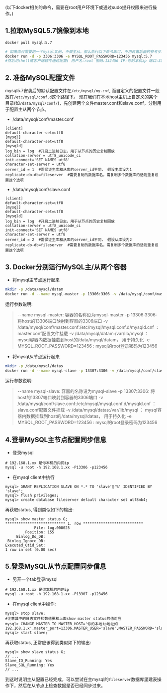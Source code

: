 (以下docker相关的命令，需要在root用户环境下或通过sudo提升权限来进行操作。)

## 1.拉取MySQL5.7镜像到本地

```bash
docker pull mysql:5.7

# 如果你只需要跑一个mysql实例，不做主从，那么执行以下命令即可，不用再做后面的参考步骤:
docker run -d -p 3306:3306 -e MYSQL_ROOT_PASSWORD=123456 mysql:5.7
#然后用shell或客户端软件通过配置( 用户名:root 密码:132456 IP:你的本机ip 端口:3306)来登录即可
```

## 2. 准备MySQL配置文件

mysql5.7安装后的默认配置文件在`/etc/mysql/my.cnf`, 而自定义的配置文件一般放在`/etc/mysql/conf.d`这个路径下。
现在我们在本地host主机上自定义的某个目录(如`/data/mysql/conf/`)，先创建两个文件master.conf和slave.conf，分别用于配置主从两个节点。
- /data/mysql/conf/master.conf
```
[client]
default-character-set=utf8
[mysql]
default-character-set=utf8
[mysqld]
log_bin = log  #开启二进制日志，用于从节点的历史复制回放
collation-server = utf8_unicode_ci
init-connect='SET NAMES utf8'
character-set-server = utf8
server_id = 1  #需保证主库和从库的server_id不同， 假设主库设为1
replicate-do-db=fileserver  #需要复制的数据库名，需复制多个数据库的话则重复设置这个选项
```
- /data/mysql/conf/slave.conf
```
[client]
default-character-set=utf8
[mysql]
default-character-set=utf8
[mysqld]
log_bin = log  #开启二进制日志，用于从节点的历史复制回放
collation-server = utf8_unicode_ci
init-connect='SET NAMES utf8'
character-set-server = utf8
server_id = 2  #需保证主库和从库的server_id不同， 假设从库设为2
replicate-do-db=fileserver  #需要复制的数据库名，需复制多个数据库的话则重复设置这个选项
```
## 3. Docker分别运行MySQL主/从两个容器

- 将mysql主节点运行起来
```bash
mkdir -p /data/mysql/datam
docker run -d --name mysql-master -p 13306:3306 -v /data/mysql/conf/master.conf:/etc/mysql/mysql.conf.d/mysqld.cnf -v /data/mysql/datam:/var/lib/mysql  -e MYSQL_ROOT_PASSWORD=123456 mysql:5.7
```
运行参数说明:
>--name mysql-master: 容器的名称设为mysql-master
>-p 13306:3306: 将host的13306端口映射到容器的3306端口
>-v /data/mysql/conf/master.conf:/etc/mysql/mysql.conf.d/mysqld.cnf ： master.conf配置文件挂载
>-v /data/mysql/datam:/var/lib/mysql ： mysql容器内数据挂载到host的/data/mysql/datam， 用于持久化
>-e MYSQL_ROOT_PASSWORD=123456 : mysql的root登录密码为123456

- 将mysql从节点运行起来
```bash
mkdir -p /data/mysql/datas
docker run -d --name mysql-slave -p 13307:3306 -v /data/mysql/conf/slave.conf:/etc/mysql/mysql.conf.d/mysqld.cnf -v /data/mysql/datas:/var/lib/mysql  -e MYSQL_ROOT_PASSWORD=123456 mysql:5.7
```
运行参数说明:
>--name mysql-slave: 容器的名称设为mysql-slave
>-p 13307:3306: 将host的13307端口映射到容器的3306端口
>-v /data/mysql/conf/slave.conf:/etc/mysql/mysql.conf.d/mysqld.cnf ： slave.conf配置文件挂载
>-v /data/mysql/datas:/var/lib/mysql ： mysql容器内数据挂载到host的/data/mysql/datas， 用于持久化
>-e MYSQL_ROOT_PASSWORD=123456 : mysql的root登录密码为123456

## 4.登录MySQL主节点配置同步信息

- 登录mysql
```
# 192.168.1.xx 是你本机的内网ip
mysql -u root -h 192.168.1.xx -P13306 -p123456
```
- 在mysql client中执行

```
mysql> GRANT REPLICATION SLAVE ON *.* TO 'slave'@'%' IDENTIFIED BY 'slave';
mysql> flush privileges;
mysql> create database fileserver default character set utf8mb4;
```
再获取status, 得到类似如下的输出:
```
mysql> show master status G;
*************************** 1. row ***************************
             File: log.000025
         Position: 155
     Binlog_Do_DB: 
 Binlog_Ignore_DB: 
Executed_Gtid_Set: 
1 row in set (0.00 sec)
```
## 5.登录MySQL从节点配置同步信息

- 另开一个tab登录mysql

```shell
# 192.168.1.xx 是你本机的内网ip
mysql -u root -h 192.168.1.xx -P13307 -p123456
```
- 在mysql client中操作:

```
mysql> stop slave;
#注意其中的日志文件和数值要和上面show master status的值对应
mysql> CHANGE MASTER TO MASTER_HOST='你的本地ip地址如192.168.1.x',master_port=13306,MASTER_USER='slave',MASTER_PASSWORD='slave',MASTER_LOG_FILE='log.000025',MASTER_LOG_POS=155;
mysql> start slave;
```
再获取status, 正常应该得到类似如下的输出:
```
mysql> show slave status G;
// ...
Slave_IO_Running: Yes 
Slave_SQL_Running: Yes 
// ...
```
到这时说明主从配置已经完成，可以尝试在主mysql的`fileserver`数据库里建表操作下，然后在从节点上检查数据是否已经同步过来。